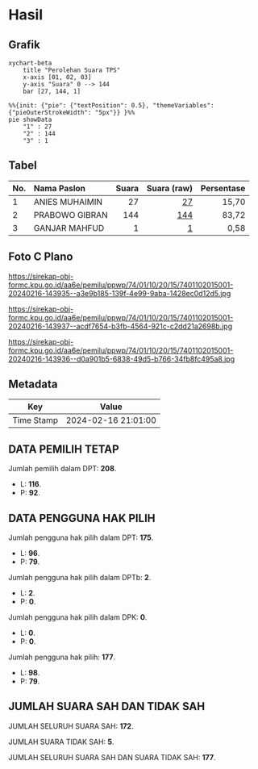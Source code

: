 # Hasil

## Grafik

```mermaid
xychart-beta
    title "Perolehan Suara TPS"
    x-axis [01, 02, 03]
    y-axis "Suara" 0 --> 144
    bar [27, 144, 1]
```

```mermaid
%%{init: {"pie": {"textPosition": 0.5}, "themeVariables": {"pieOuterStrokeWidth": "5px"}} }%%
pie showData
    "1" : 27
    "2" : 144
    "3" : 1
```

## Tabel

| No. | Nama Paslon    | Suara | Suara (raw) | Persentase |
|:--- |:-------------- | -----:| -----------:| ----------:|
| 1   | ANIES MUHAIMIN | 27    | [27][p-1]   | 15,70      |
| 2   | PRABOWO GIBRAN | 144   | [144][p-2]  | 83,72      |
| 3   | GANJAR MAHFUD  | 1     | [1][p-3]    | 0,58       |


[p-1]: https://github.com/gigit-pemilu/pemilu-2024-74-sulawesi-tenggara/blob/main/pilpres/hitung-suara/sub/74-sulawesi-tenggara/sub/01-kolaka/sub/10-wolo/sub/2015-lalonggopi/sub/001-tps/sub/paslon-1.txt
[p-2]: https://github.com/gigit-pemilu/pemilu-2024-74-sulawesi-tenggara/blob/main/pilpres/hitung-suara/sub/74-sulawesi-tenggara/sub/01-kolaka/sub/10-wolo/sub/2015-lalonggopi/sub/001-tps/sub/paslon-2.txt
[p-3]: https://github.com/gigit-pemilu/pemilu-2024-74-sulawesi-tenggara/blob/main/pilpres/hitung-suara/sub/74-sulawesi-tenggara/sub/01-kolaka/sub/10-wolo/sub/2015-lalonggopi/sub/001-tps/sub/paslon-3.txt

## Foto C Plano

https://sirekap-obj-formc.kpu.go.id/aa6e/pemilu/ppwp/74/01/10/20/15/7401102015001-20240216-143935--a3e9b185-139f-4e99-9aba-1428ec0d12d5.jpg

https://sirekap-obj-formc.kpu.go.id/aa6e/pemilu/ppwp/74/01/10/20/15/7401102015001-20240216-143937--acdf7654-b3fb-4564-921c-c2dd21a2698b.jpg

https://sirekap-obj-formc.kpu.go.id/aa6e/pemilu/ppwp/74/01/10/20/15/7401102015001-20240216-143936--d0a901b5-6838-49d5-b766-34fb8fc495a8.jpg


## Metadata

| Key        | Value               |
| ---------- | ------------------- |
| Time Stamp | 2024-02-16 21:01:00 |


## DATA PEMILIH TETAP

Jumlah pemilih dalam DPT: **208**.
 * L: **116**.
 * P: **92**.

## DATA PENGGUNA HAK PILIH

Jumlah pengguna hak pilih dalam DPT: **175**.
 * L: **96**.
 * P: **79**.

Jumlah pengguna hak pilih dalam DPTb: **2**.
 * L: **2**.
 * P: **0**.

Jumlah pengguna hak pilih dalam DPK: **0**.
 * L: **0**.
 * P: **0**.

Jumlah pengguna hak pilih: **177**.
 * L: **98**.
 * P: **79**.

## JUMLAH SUARA SAH DAN TIDAK SAH

JUMLAH SELURUH SUARA SAH: **172**.

JUMLAH SUARA TIDAK SAH: **5**.

JUMLAH SELURUH SUARA SAH DAN SUARA TIDAK SAH: **177**.



